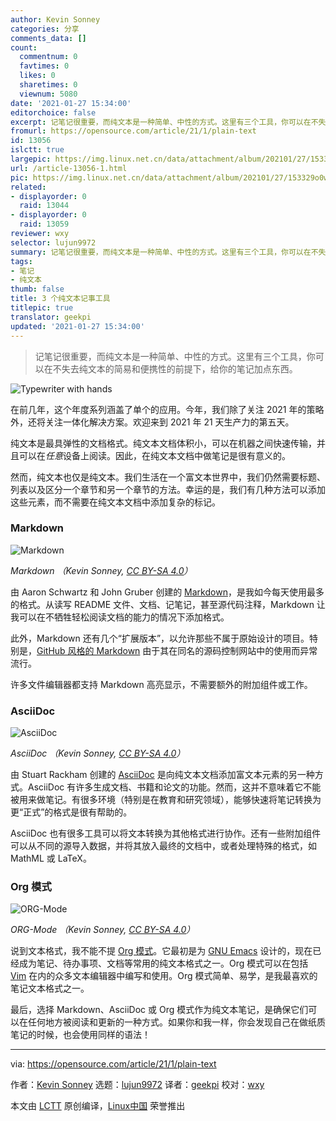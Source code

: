 ```yaml
---
author: Kevin Sonney
categories: 分享
comments_data: []
count:
  commentnum: 0
  favtimes: 0
  likes: 0
  sharetimes: 0
  viewnum: 5080
date: '2021-01-27 15:34:00'
editorchoice: false
excerpt: 记笔记很重要，而纯文本是一种简单、中性的方式。这里有三个工具，你可以在不失去纯文本的简易和便携性的前提下，给你的笔记加点东西。
fromurl: https://opensource.com/article/21/1/plain-text
id: 13056
islctt: true
largepic: https://img.linux.net.cn/data/attachment/album/202101/27/153329o0waw16448hq0avf.jpg
url: /article-13056-1.html
pic: https://img.linux.net.cn/data/attachment/album/202101/27/153329o0waw16448hq0avf.jpg.thumb.jpg
related:
- displayorder: 0
  raid: 13044
- displayorder: 0
  raid: 13059
reviewer: wxy
selector: lujun9972
summary: 记笔记很重要，而纯文本是一种简单、中性的方式。这里有三个工具，你可以在不失去纯文本的简易和便携性的前提下，给你的笔记加点东西。
tags:
- 笔记
- 纯文本
thumb: false
title: 3 个纯文本记事工具
titlepic: true
translator: geekpi
updated: '2021-01-27 15:34:00'
---
```



> 
> 记笔记很重要，而纯文本是一种简单、中性的方式。这里有三个工具，你可以在不失去纯文本的简易和便携性的前提下，给你的笔记加点东西。
> 
> 
> 


![](https://img.linux.net.cn/data/attachment/album/202101/27/153329o0waw16448hq0avf.jpg "Typewriter with hands")


在前几年，这个年度系列涵盖了单个的应用。今年，我们除了关注 2021 年的策略外，还将关注一体化解决方案。欢迎来到 2021 年 21 天生产力的第五天。


纯文本是最具弹性的文档格式。纯文本文档体积小，可以在机器之间快速传输，并且可以在*任意*设备上阅读。因此，在纯文本文档中做笔记是很有意义的。


然而，纯文本也仅是纯文本。我们生活在一个富文本世界中，我们仍然需要标题、列表以及区分一个章节和另一个章节的方法。幸运的是，我们有几种方法可以添加这些元素，而不需要在纯文本文档中添加复杂的标记。


### Markdown


![Markdown](https://img.linux.net.cn/data/attachment/album/202101/27/153438hgjh6ez9nxjy2xzh.png "Markdown")


*Markdown （Kevin Sonney, [CC BY-SA 4.0](https://creativecommons.org/licenses/by-sa/4.0/)）*


由 Aaron Schwartz 和 John Gruber 创建的 [Markdown](https://opensource.com/article/19/9/introduction-markdown)，是我如今每天使用最多的格式。从读写 README 文件、文档、记笔记，甚至源代码注释，Markdown 让我可以在不牺牲轻松阅读文档的能力的情况下添加格式。


此外，Markdown 还有几个“扩展版本”，以允许那些不属于原始设计的项目。特别是，[GitHub 风格的 Markdown](https://guides.github.com/features/mastering-markdown/#GitHub-flavored-markdown) 由于其在同名的源码控制网站中的使用而异常流行。


许多文件编辑器都支持 Markdown 高亮显示，不需要额外的附加组件或工作。


### AsciiDoc


![AsciiDoc](https://img.linux.net.cn/data/attachment/album/202101/27/153439iegwo9g3z9e82tok.png "AsciiDoc")


*AsciiDoc （Kevin Sonney, [CC BY-SA 4.0](https://creativecommons.org/licenses/by-sa/4.0/)）*


由 Stuart Rackham 创建的 [AsciiDoc](https://asciidoc.org/) 是向纯文本文档添加富文本元素的另一种方式。AsciiDoc 有许多生成文档、书籍和论文的功能。然而，这并不意味着它不能被用来做笔记。有很多环境（特别是在教育和研究领域），能够快速将笔记转换为更“正式”的格式是很有帮助的。


AsciiDoc 也有很多工具可以将文本转换为其他格式进行协作。还有一些附加组件可以从不同的源导入数据，并将其放入最终的文档中，或者处理特殊的格式，如 MathML 或 LaTeX。


### Org 模式


![ORG-Mode](https://img.linux.net.cn/data/attachment/album/202101/27/153440nta19mm2r49tkq9m.png "ORG-Mode")


*ORG-Mode （Kevin Sonney, [CC BY-SA 4.0](https://creativecommons.org/licenses/by-sa/4.0/)）*


说到文本格式，我不能不提 [Org 模式](https://orgmode.org/)。它最初是为 [GNU Emacs](https://www.gnu.org/software/emacs/) 设计的，现在已经成为笔记、待办事项、文档等常用的纯文本格式之一。Org 模式可以在包括 [Vim](https://opensource.com/article/19/1/productivity-tool-org-mode) 在内的众多文本编辑器中编写和使用。Org 模式简单、易学，是我最喜欢的笔记文本格式之一。


最后，选择 Markdown、AsciiDoc 或 Org 模式作为纯文本笔记，是确保它们可以在任何地方被阅读和更新的一种方式。如果你和我一样，你会发现自己在做纸质笔记的时候，也会使用同样的语法！




---


via: <https://opensource.com/article/21/1/plain-text>


作者：[Kevin Sonney](https://opensource.com/users/ksonney) 选题：[lujun9972](https://github.com/lujun9972) 译者：[geekpi](https://github.com/geekpi) 校对：[wxy](https://github.com/wxy)


本文由 [LCTT](https://github.com/LCTT/TranslateProject) 原创编译，[Linux中国](https://linux.cn/) 荣誉推出
